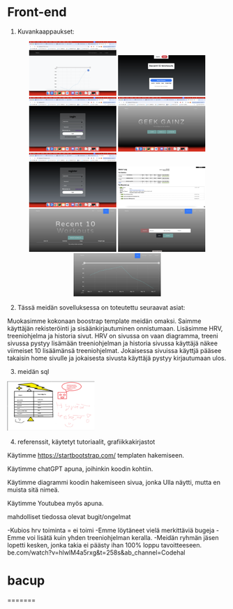 
# Front-end
1. Kuvankaappaukset:
<p align="center">
  <img src="/screenshots/hrvsivu.png" alt="Login sivu" width="200">
  <img src="/screenshots/treeniohjelma2.png" alt="Register sivu" width="200">
  <img src="/screenshots/login.png" alt="Käyttäjät" width="200">
  <img src="/screenshots/home.png" alt="Käyttäjät" width="200">
  <img src="/screenshots/register1.png" alt="Käyttäjät" width="200">
  <img src="/screenshots/testi3.png" alt="Login sivu" width="200">
  <img src="/screenshots/kuva1.png" alt="Login sivu" width="200">
  <img src="/screenshots/kuva2.png" alt="Login sivu" width="200">
  <img src="/screenshots/kuva3.png" alt="Login sivu" width="200">

</p>

2. Tässä meidän sovelluksessa on toteutettu seuraavat asiat:

Muokasimme kokonaan boostrap template meidän omaksi.
Saimme käyttäjän rekisteröinti ja sisäänkirjautuminen onnistumaan.
Lisäsimme HRV, treeniohjelma ja historia sivut.
HRV on sivussa on vaan diagramma, treeni sivussa pystyy lisämään treeniohjelman ja historia sivussa käyttäjä näkee viimeiset 10 lisäämänsä treeniohjelmat.
Jokaisessa sivuissa käyttjä pääsee takaisin home sivulle ja jokaisesta sivusta käyttäjä pystyy kirjautumaan ulos.

3. meidän sql

<img src="/screenshots/image.png" alt="Käyttäjät" width="200">
 

4. referenssit, käytetyt tutoriaalit, grafiikkakirjastot

Käytimme https://startbootstrap.com/ templaten hakemiseen.

Käytimme chatGPT apuna, joihinkin koodin kohtiin.

Käytimme diagrammi koodin hakemiseen sivua, jonka Ulla näytti, mutta en muista sitä nimeä.

Käytimme Youtubea myös apuna.


mahdolliset tiedossa olevat bugit/ongelmat

-Kubios hrv toiminta = ei toimi
-Emme löytäneet vielä merkittäviä bugeja
-Emme voi lisätä kuin yhden treeniohjelman keralla.
-Meidän ryhmän jäsen lopetti kesken, jonka takia ei päästy ihan 100% loppu tavoitteeseen. 
be.com/watch?v=hlwlM4a5rxg&t=258s&ab_channel=Codehal


# bacup
=======

